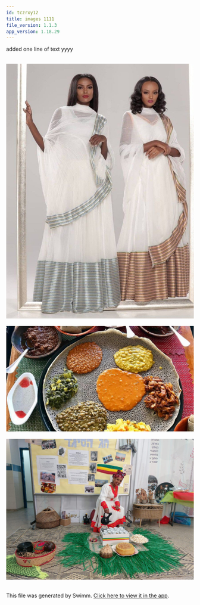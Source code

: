 ```yaml
---
id: tczrxy12
title: images 1111
file_version: 1.1.3
app_version: 1.18.29
---
```


added one line of text yyyy

<br/>

<div align="center"><img src="images/ce0b8637-187c-4661-a1bc-95859481349a.jpeg" style="width:'50%'"/></div>

<br/>

<div align="center"><img src="images/a0fed655-6f4d-42ef-b21c-9cc84d2d6c96.jpeg" style="width:'50%'"/></div>

<br/>

<div align="center"><img src="images/ee845027-2378-47cc-a15e-b1f2e548f2fa.jpeg" style="width:'50%'"/></div>

<br/>

This file was generated by Swimm. [Click here to view it in the app](https://swimm-web-app--pr-cu-866b19wkj-deloitte-make-inline-im-f25lid9j.web.app/repos/Z2l0aHViJTNBJTNBdDElM0ElM0FlcmFuLXN3aW1t/docs/tczrxy12).
